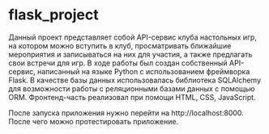 # flask_project

Данный проект представляет собой API-сервис клуба настольных игр, на котором можно вступить в клуб, просматривать ближайшие мероприятия и записываться на них для участия, а также предлагать свои встречи для игр. В ходе работы был создан собственный API-сервис, написанный на языке Python с использованием фреймворка Flask. В качестве базы данных использовалась библиотека SQLAlchemy для возможности работы с реляционными базами данных с помощью ORM. Фронтенд-часть реализовал при помощи HTML, CSS, JavaScript.

После запуска приложения нужно перейти на http://localhost:8000. После чего можно протестировать приложение.
